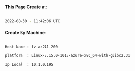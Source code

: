 
   
#### This Page Create at:

```bash

2022-08-30 - 11:42:06 UTC

```

#### Create By Machine:

```bash

Host Name : fv-az241-200

platform  : Linux-5.15.0-1017-azure-x86_64-with-glibc2.31

Ip Local  : 10.1.0.195

```

